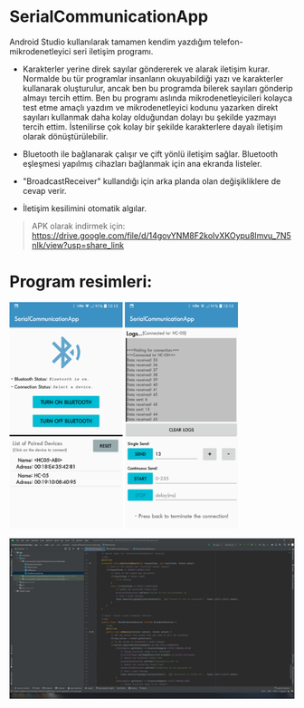 # SerialCommunicationApp
Android Studio kullanılarak tamamen kendim yazdığım telefon-mikrodenetleyici seri iletişim programı.

- Karakterler yerine direk sayılar göndererek ve alarak iletişim kurar. Normalde bu tür programlar insanların okuyabildiği
yazı ve karakterler kullanarak oluşturulur, ancak ben bu programda bilerek sayıları gönderip almayı tercih ettim. Ben bu programı
aslında mikrodenetleyicileri kolayca test etme amaçlı yazdım ve mikrodenetleyici kodunu yazarken direkt sayıları kullanmak daha
kolay olduğundan dolayı bu şekilde yazmayı tercih ettim. İstenilirse çok kolay bir şekilde karakterlere dayalı iletişim
olarak dönüştürülebilir.

- Bluetooth ile bağlanarak çalışır ve çift yönlü iletişim sağlar. Bluetooth eşleşmesi yapılmış cihazları
bağlanmak için ana ekranda listeler.

- "BroadcastReceiver" kullandığı için arka planda olan değişikliklere de cevap verir.

- İletişim kesilimini otomatik algılar.

> APK olarak indirmek için: https://drive.google.com/file/d/14govYNM8F2koIvXKOypu8lmvu_7N5nIk/view?usp=share_link

# Program resimleri:
<p float="left">
  <img src="./Resimler/Ana Ekran.png" width="200">
  <img src="./Resimler/Bağlantı Ekranı.png" width="200"> 
</p>
<img src="./Resimler/Android Studio Projesi.jpg" width="600"> 
